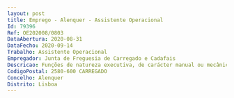 ```yaml
--- 
layout: post
title: Emprego - Alenquer - Assistente Operacional
Id: 79396
Ref: OE202008/0803
DataAbertura: 2020-08-31
DataFecho: 2020-09-14
Trabalho: Assistente Operacional
Empregador: Junta de Freguesia de Carregado e Cadafais
Descricao: Funções de natureza executiva, de carácter manual ou mecânico, enquadradas em diretivas gerais bem definidas e com graus de complexidade variáveis, nomeadamente execução de tarefas de limpeza urbana e não urbana, conservação e beneficiação de arruamentos, tarefas de jardinagem em zonas verdes e manutenção de todas as instalações afetas aos serviços da autarquia, sendo indispensáveis ao funcionamento dos órgãos e serviços, nomeadamente tarefas de canalização, pintura e canalização, podendo comportar esforço físico.
CodigoPostal: 2580-600 CARREGADO
Concelho: Alenquer
Distrito: Lisboa
--- 
```

